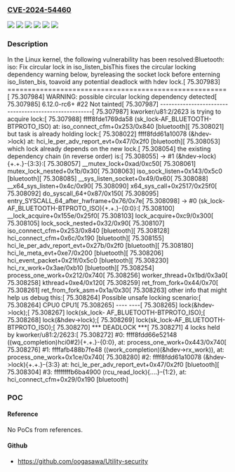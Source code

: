 ### [CVE-2024-54460](https://cve.mitre.org/cgi-bin/cvename.cgi?name=CVE-2024-54460)
![](https://img.shields.io/static/v1?label=Product&message=Linux&color=blue)
![](https://img.shields.io/static/v1?label=Version&message=&color=brightgreen)
![](https://img.shields.io/static/v1?label=Version&message=02171da6e86a73e1b343b36722f5d9d5c04b3539%20&color=brightgreen)
![](https://img.shields.io/static/v1?label=Version&message=6.9%20&color=brightgreen)
![](https://img.shields.io/static/v1?label=Version&message=a6c3af0a620082d191dabc69c4925b3e6c26dd48%20&color=brightgreen)
![](https://img.shields.io/static/v1?label=Vulnerability&message=n%2Fa&color=blue)

### Description

In the Linux kernel, the following vulnerability has been resolved:Bluetooth: iso: Fix circular lock in iso_listen_bisThis fixes the circular locking dependency warning below, byreleasing the socket lock before enterning iso_listen_bis, toavoid any potential deadlock with hdev lock.[   75.307983] ======================================================[   75.307984] WARNING: possible circular locking dependency detected[   75.307985] 6.12.0-rc6+ #22 Not tainted[   75.307987] ------------------------------------------------------[   75.307987] kworker/u81:2/2623 is trying to acquire lock:[   75.307988] ffff8fde1769da58 (sk_lock-AF_BLUETOOTH-BTPROTO_ISO)               at: iso_connect_cfm+0x253/0x840 [bluetooth][   75.308021]               but task is already holding lock:[   75.308022] ffff8fdd61a10078 (&hdev->lock)               at: hci_le_per_adv_report_evt+0x47/0x2f0 [bluetooth][   75.308053]               which lock already depends on the new lock.[   75.308054]               the existing dependency chain (in reverse order) is:[   75.308055]               -> #1 (&hdev->lock){+.+.}-{3:3}:[   75.308057]        __mutex_lock+0xad/0xc50[   75.308061]        mutex_lock_nested+0x1b/0x30[   75.308063]        iso_sock_listen+0x143/0x5c0 [bluetooth][   75.308085]        __sys_listen_socket+0x49/0x60[   75.308088]        __x64_sys_listen+0x4c/0x90[   75.308090]        x64_sys_call+0x2517/0x25f0[   75.308092]        do_syscall_64+0x87/0x150[   75.308095]        entry_SYSCALL_64_after_hwframe+0x76/0x7e[   75.308098]               -> #0 (sk_lock-AF_BLUETOOTH-BTPROTO_ISO){+.+.}-{0:0}:[   75.308100]        __lock_acquire+0x155e/0x25f0[   75.308103]        lock_acquire+0xc9/0x300[   75.308105]        lock_sock_nested+0x32/0x90[   75.308107]        iso_connect_cfm+0x253/0x840 [bluetooth][   75.308128]        hci_connect_cfm+0x6c/0x190 [bluetooth][   75.308155]        hci_le_per_adv_report_evt+0x27b/0x2f0 [bluetooth][   75.308180]        hci_le_meta_evt+0xe7/0x200 [bluetooth][   75.308206]        hci_event_packet+0x21f/0x5c0 [bluetooth][   75.308230]        hci_rx_work+0x3ae/0xb10 [bluetooth][   75.308254]        process_one_work+0x212/0x740[   75.308256]        worker_thread+0x1bd/0x3a0[   75.308258]        kthread+0xe4/0x120[   75.308259]        ret_from_fork+0x44/0x70[   75.308261]        ret_from_fork_asm+0x1a/0x30[   75.308263]               other info that might help us debug this:[   75.308264]  Possible unsafe locking scenario:[   75.308264]        CPU0                CPU1[   75.308265]        ----                ----[   75.308265]   lock(&hdev->lock);[   75.308267]                            lock(sk_lock-                                                AF_BLUETOOTH-BTPROTO_ISO);[   75.308268]                            lock(&hdev->lock);[   75.308269]   lock(sk_lock-AF_BLUETOOTH-BTPROTO_ISO);[   75.308270]                *** DEADLOCK ***[   75.308271] 4 locks held by kworker/u81:2/2623:[   75.308272]  #0: ffff8fdd66e52148 ((wq_completion)hci0#2){+.+.}-{0:0},                at: process_one_work+0x443/0x740[   75.308276]  #1: ffffafb488b7fe48 ((work_completion)(&hdev->rx_work)),                at: process_one_work+0x1ce/0x740[   75.308280]  #2: ffff8fdd61a10078 (&hdev->lock){+.+.}-{3:3}                at: hci_le_per_adv_report_evt+0x47/0x2f0 [bluetooth][   75.308304]  #3: ffffffffb6ba4900 (rcu_read_lock){....}-{1:2},                at: hci_connect_cfm+0x29/0x190 [bluetooth]

### POC

#### Reference
No PoCs from references.

#### Github
- https://github.com/oogasawa/Utility-security

